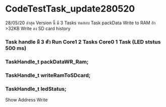 # CodeTestTask_update280520
28/05/20 ล่าสุด Version นี้ มี 3 Tasks
ทดสอบ 
Task packData Write to RAM ถ้า >32KB Write ลง SD card history 

### Task handle มี 3  ตัว Run Core1 2 Tasks  Core0 1 Task (LED ststus 500 ms)
### TaskHandle_t packDataWR_Ram;
### TaskHandle_t writeRamToSDcard;
### TaskHandle_t ledStatus;
Show Address Write 
